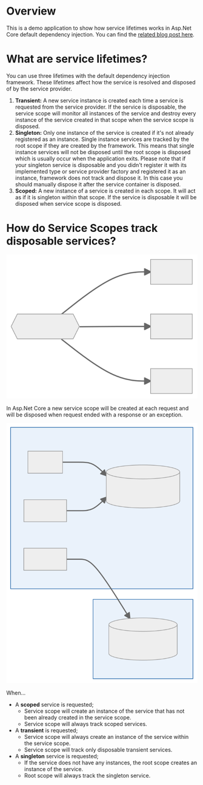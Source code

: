 ﻿# Overview

This is a demo application to show how service lifetimes works in Asp.Net Core default dependency injection. You can find the [related blog post here](https://www.mycodeinfo.com/blog/service-lifetimes-in-asp-net-core-dependency-injection/).

# What are service lifetimes?

You can use three lifetimes with the default dependency injection framework. These lifetimes affect how the service is resolved and disposed of by the service provider.

1. **Transient:** A new service instance is created each time a service is requested from the service provider. If the service is disposable, the service scope will monitor all instances of the service and destroy every instance of the service created in that scope when the service scope is disposed.
2. **Singleton:** Only one instance of the service is created if it's not already registered as an instance. Single instance services are tracked by the root scope if they are created by the framework. This means that single instance services will not be disposed until the root scope is disposed which is usually occur when the application exits. Please note that if your singleton service is disposable and you didn't register it with its implemented type or service provider factory and registered it as an instance, framework does not track and dispose it. In this case you should manually dispose it after the service container is disposed. 
3. **Scoped:** A new instance of a service is created in each scope. It will act as if it is singleton within that scope. If the service is disposable it will be disposed when service scope is disposed.

# How do Service Scopes track disposable services?

![Mermaid diagram of service scopes in Asp.Net Core request](./docs/img/scopes_in_request.svg)

In Asp.Net Core a new service scope will be created at each request and will be disposed when request ended with a response or an exception.

![Mermaid diagram of how disposable services tracked by service scopes](./docs/img/child_service_scope.svg)

When...

* A **scoped** service is requested;
  * Service scope will create an instance of the service that has not been already created in the service scope. 
  * Service scope will always track scoped services.
* A **transient** is requested; 
  * Service scope will always create an instance of the service within the service scope.
  * Service scope will track only disposable transient services.
* A **singleton** service is requested;
  * If the service does not have any instances, the root scope creates an instance of the service. 
  * Root scope will always track the singleton service. 